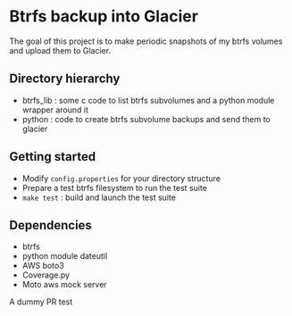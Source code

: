 # Btrfs backup into Glacier

The goal of this project is to make periodic snapshots of my btrfs volumes and upload them to Glacier.

## Directory hierarchy

* btrfs\_lib : some c code to list btrfs subvolumes and a python module wrapper around it
* python : code to create btrfs subvolume backups and send them to glacier

## Getting started

* Modify `config.properties` for your directory structure
* Prepare a test btrfs filesystem to run the test suite
* `make test` : build and launch the test suite

## Dependencies

* btrfs
* python module dateutil
* AWS boto3
* Coverage.py
* Moto aws mock server

A dummy PR test
